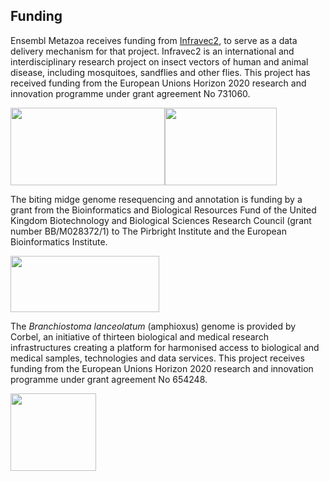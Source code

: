 ## Funding

Ensembl Metazoa receives funding from [Infravec2](https://infravec2.eu), to serve as a data delivery mechanism
for that project. Infravec2 is an international and interdisciplinary research project on insect vectors of
human and animal disease, including mosquitoes, sandflies and other flies. This project has received funding
from the European Unions Horizon 2020 research and innovation programme under grant agreement No 731060.

<p class="rtecenter"><img alt="" src="/img/Infravec2logo.png" style="height:124px; width:247px" /><img alt="" src="/img/European_Commission.png" style="height:124px; width:179px" /></p>

The biting midge genome resequencing and annotation is funding by a grant from the Bioinformatics and
  Biological Resources Fund of the United Kingdom Biotechnology and Biological Sciences Research Council
  (grant number BB/M028372/1) to The Pirbright Institute and the European Bioinformatics Institute.

<p class="rtecenter"><img alt="" src="/img/bbsrc-small.png" style="height:90px; width:238px" /></p>

The _Branchiostoma lanceolatum_ (amphioxus) genome is provided by Corbel, an initiative of thirteen
biological and medical research infrastructures creating a platform for harmonised access to biological
and medical samples, technologies and data services. This project receives funding from the
European Unions Horizon 2020 research and innovation programme under grant agreement No 654248.

<p class="rtecenter"><img src="https://www.corbel-project.eu/fileadmin/corbel/html_templates/media/gfx/corbel_logo.png" style="height:124px; width:137px" /></p>
